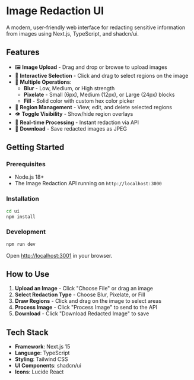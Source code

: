 # Image Redaction UI

A modern, user-friendly web interface for redacting sensitive information from images using Next.js, TypeScript, and shadcn/ui.

## Features

- 🖼️ **Image Upload** - Drag and drop or browse to upload images
- 🎨 **Interactive Selection** - Click and drag to select regions on the image
- 🔧 **Multiple Operations**:
  - **Blur** - Low, Medium, or High strength
  - **Pixelate** - Small (6px), Medium (12px), or Large (24px) blocks
  - **Fill** - Solid color with custom hex color picker
- 📝 **Region Management** - View, edit, and delete selected regions
- 👁️ **Toggle Visibility** - Show/hide region overlays
- 🚀 **Real-time Processing** - Instant redaction via API
- 💾 **Download** - Save redacted images as JPEG

## Getting Started

### Prerequisites

- Node.js 18+ 
- The Image Redaction API running on `http://localhost:3000`

### Installation

```bash
cd ui
npm install
```

### Development

```bash
npm run dev
```

Open [http://localhost:3001](http://localhost:3001) in your browser.

## How to Use

1. **Upload an Image** - Click "Choose File" or drag an image
2. **Select Redaction Type** - Choose Blur, Pixelate, or Fill
3. **Draw Regions** - Click and drag on the image to select areas
4. **Process Image** - Click "Process Image" to send to the API
5. **Download** - Click "Download Redacted Image" to save

## Tech Stack

- **Framework**: Next.js 15
- **Language**: TypeScript
- **Styling**: Tailwind CSS
- **UI Components**: shadcn/ui
- **Icons**: Lucide React
